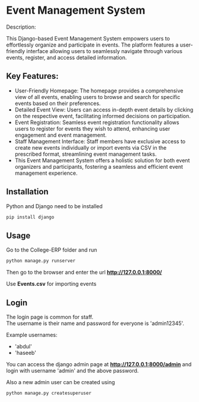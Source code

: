 # Event Management System

Description:

This Django-based Event Management System empowers users to effortlessly organize and participate in events. The platform features a user-friendly interface allowing users to seamlessly navigate through various events, register, and access detailed information.

## Key Features:

- User-Friendly Homepage: The homepage provides a comprehensive view of all events, enabling users to browse and search for specific events based on their preferences.
- Detailed Event View: Users can access in-depth event details by clicking on the respective event, facilitating informed decisions on participation.
- Event Registration: Seamless event registration functionality allows users to register for events they wish to attend, enhancing user engagement and event management.
- Staff Management Interface: Staff members have exclusive access to create new events individually or import events via CSV in the prescribed format, streamlining event management tasks.
- This Event Management System offers a holistic solution for both event organizers and participants, fostering a seamless and efficient event management experience.

## Installation

Python and Django need to be installed

```bash
pip install django
```

## Usage

Go to the College-ERP folder and run

```bash
python manage.py runserver
```

Then go to the browser and enter the url **http://127.0.0.1:8000/**

Use **Events.csv** for importing events

## Login

The login page is common for staff.  
The username is their name and password for everyone is 'admin12345'.  

Example usernames:  
- 'abdul'
- 'haseeb'

You can access the django admin page at **http://127.0.0.1:8000/admin** and login with username 'admin' and the above password.

Also a new admin user can be created using

```bash
python manage.py createsuperuser
